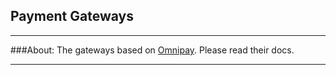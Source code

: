 ## Payment Gateways
___
###About:
The gateways based on [Omnipay](https://github.com/omnipay/omnipay). Please read their docs.
___
